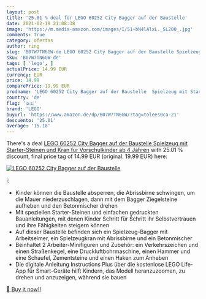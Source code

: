```yaml
---
layout: post
title: '25.01 % deal for LEGO 60252 City Bagger auf der Baustelle'
date: 2021-02-19 21:08:38
image: 'https://m.media-amazon.com/images/I/51+bN4lAlxL._SL200_.jpg'
comments: true
category: ofertas
author: ring
slug: 'B07W7TN6GW-de LEGO 60252 City Bagger auf der Baustelle Spielzeug mit...'
sku: 'B07W7TN6GW-de'
tags: [ 'lego', ]
actualPrice: 14.99 EUR
currency: EUR
price: 14.99
comparePrice: 19.99 EUR
prodname: 'LEGO 60252 City Bagger auf der Baustelle  Spielzeug mit Starter-Steinen und Kran für Vorschulkinder ab 4 Jahren'
country: 'de'
flag: '🇩🇪'
brand: 'LEGO'
buyurl: 'https://www.amazon.de/dp/B07W7TN6GW/?tag=tolees0ca-21'
descuento: '25.01'
average: '15.18'
---
```


There's a deal [LEGO 60252 City Bagger auf der Baustelle  Spielzeug mit Starter-Steinen und Kran für Vorschulkinder ab 4 Jahren](https://www.amazon.de/dp/B07W7TN6GW/?tag=tolees0ca-21)  with  25.01 % discount, final price tag of  14.99 EUR (original: 19.99 EUR) here:

[![LEGO 60252 City Bagger auf der Baustelle](https://m.media-amazon.com/images/I/51+bN4lAlxL._SL200_.jpg)](https://www.amazon.de/dp/B07W7TN6GW/?tag=tolees0ca-21)

ℹ️:

- Kinder können die Baustelle absperren, die Abrissbirne schwingen, um die Mauer niederzuschlagen, dann mit dem Bagger Ziegelsteine ​​aufheben und den Betonmischer drehen
- Mit speziellen Starter-Steinen und einfachen gedruckten Bauanleitungen, mit denen Kinder Schritt für Schritt ihr Selbstvertrauen und ihre Fähigkeiten steigern können
- Auf dieser Baustelle befinden sich ein Spielzeug-Bagger mit Arbeitseimer, ein Spielzeugkran mit Abrissbirne und ein Betonmischer
- Beinhaltet 2 Arbeiter-Minifiguren und Zubehör: ein Verkehrszeichen und einen Straßenkegel, eine Druckluftbohrmaschine, einen Hammer und eine Schaufel, Zementsteine ​​und einen Haken zum Anheben
- Die digitale Anleitung Instructions Plus über die kostenlose LEGO Life-App für Smart-Geräte hilft Kindern, das Modell heranzuzoomen, zu drehen und anzuzeigen, während sie bauen

[🛒 Buy it now!!](https://www.amazon.de/dp/B07W7TN6GW/?tag=tolees0ca-21)
